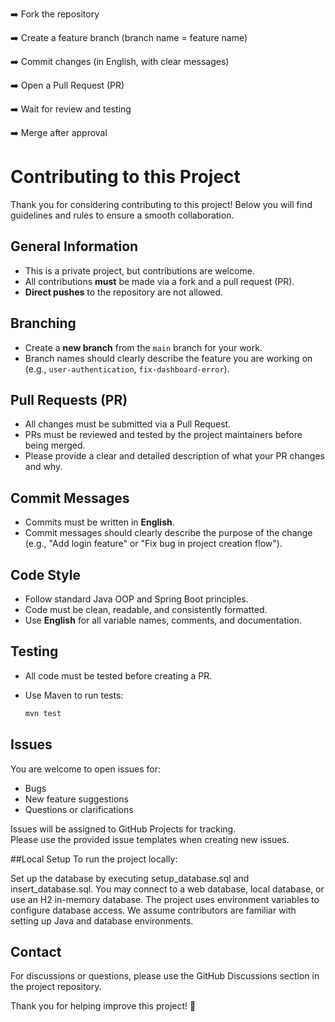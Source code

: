 ➡️ Fork the repository

➡️ Create a feature branch (branch name = feature name)

➡️ Commit changes (in English, with clear messages)

➡️ Open a Pull Request (PR)

➡️ Wait for review and testing

➡️ Merge after approval

# Contributing to this Project

Thank you for considering contributing to this project! Below you will find guidelines and rules to ensure a smooth collaboration.

## General Information
- This is a private project, but contributions are welcome.
- All contributions **must** be made via a fork and a pull request (PR).
- **Direct pushes** to the repository are not allowed.

## Branching
- Create a **new branch** from the `main` branch for your work.
- Branch names should clearly describe the feature you are working on (e.g., `user-authentication`, `fix-dashboard-error`).

## Pull Requests (PR)
- All changes must be submitted via a Pull Request.
- PRs must be reviewed and tested by the project maintainers before being merged.
- Please provide a clear and detailed description of what your PR changes and why.

## Commit Messages
- Commits must be written in **English**.
- Commit messages should clearly describe the purpose of the change (e.g., "Add login feature" or "Fix bug in project creation flow").

## Code Style
- Follow standard Java OOP and Spring Boot principles.
- Code must be clean, readable, and consistently formatted.
- Use **English** for all variable names, comments, and documentation.

## Testing
- All code must be tested before creating a PR.
- Use Maven to run tests:

  ```bash
  mvn test

## Issues
You are welcome to open issues for:
- Bugs
- New feature suggestions
- Questions or clarifications

Issues will be assigned to GitHub Projects for tracking.  
Please use the provided issue templates when creating new issues.

##Local Setup
To run the project locally:

Set up the database by executing setup_database.sql and insert_database.sql.
You may connect to a web database, local database, or use an H2 in-memory database.
The project uses environment variables to configure database access.
We assume contributors are familiar with setting up Java and database environments.

## Contact
For discussions or questions, please use the GitHub Discussions section in the project repository.

Thank you for helping improve this project! 🚀
